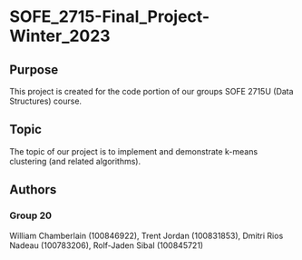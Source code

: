 # SOFE_2715-Final_Project-Winter_2023

## Purpose

This project is created for the code portion of our groups SOFE 2715U (Data Structures) course.

## Topic

The topic of our project is to implement and demonstrate k-means clustering (and related algorithms).

## Authors

### Group 20

William Chamberlain (100846922), Trent Jordan (100831853), Dmitri Rios Nadeau (100783206), Rolf-Jaden Sibal (100845721)
